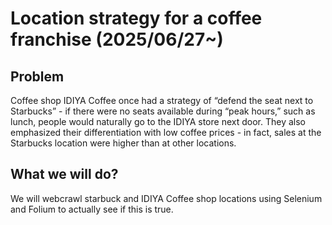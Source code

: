 # Location strategy for a coffee franchise (2025/06/27~)

## Problem 

Coffee shop IDIYA Coffee once had a strategy of “defend the seat next to Starbucks” - if there were no seats available during “peak hours,” such as lunch, people would naturally go to the IDIYA store next door. They also emphasized their differentiation with low coffee prices - in fact, sales at the Starbucks location were higher than at other locations.

## What we will do?

We will webcrawl starbuck and IDIYA Coffee shop locations using Selenium and Folium to actually see if this is true.

